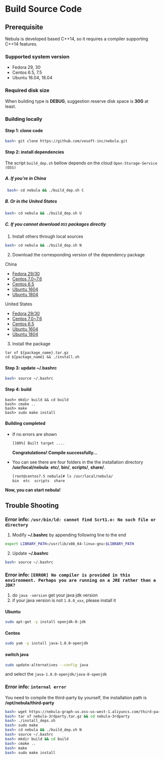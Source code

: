 # Build Source Code

## Prerequisite

Nebula is developed based C++14, so it requires a compiler supporting C++14 features.

### Supported system version

- Fedora 29, 30
- Centos 6.5, 7.5
- Ubuntu 16.04, 18.04

### Required disk size

When building type is **DEBUG**, suggestion reserve disk space is **30G** at least.

### Building locally

#### Step 1: clone code

```sh
bash> git clone https://github.com/vesoft-inc/nebula.git
```

#### Step 2: install dependencies

The script `build_dep.sh` bellow depends on the cloud `Open-Storage-Service (OSS)`

##### A. If you're in China

```sh
 bash> cd nebula && ./build_dep.sh C
```

##### B. Or in the United States

```sh
bash> cd nebula && ./build_dep.sh U
```

##### C. If you cannot download `OSS` packages directly

1. Install others through local sources

```sh
bash> cd nebula && ./build_dep.sh N
```

2. Download the corresponding version of the dependency package

China

- [Fedora 29/30](https://nebula-graph.oss-cn-hangzhou.aliyuncs.com/build-deb/fedora29.tar.gz)
- [Centos 7.0~7.6](https://nebula-graph.oss-cn-hangzhou.aliyuncs.com/build-deb/centos7.5.tar.gz)
- [Centos 6.5](https://nebula-graph.oss-cn-hangzhou.aliyuncs.com/build-deb/centos6.5.tar.gz)
- [Ubuntu 1604](https://nebula-graph.oss-cn-hangzhou.aliyuncs.com/build-deb/ubuntu16.tar.gz)
- [Ubuntu 1804](https://nebula-graph.oss-cn-hangzhou.aliyuncs.com/build-deb/ubuntu18.tar.gz)

United States

- [Fedora 29/30](https://nebula-graph-us.oss-us-west-1.aliyuncs.com/build-deb/fedora29.tar.gz)
- [Centos 7.0~7.6](https://nebula-graph-us.oss-us-west-1.aliyuncs.com/build-deb/centos7.5.tar.gz)
- [Centos 6.5](https://nebula-graph-us.oss-us-west-1.aliyuncs.com/build-deb/centos6.5.tar.gz)
- [Ubuntu 1604](https://nebula-graph-us.oss-us-west-1.aliyuncs.com/build-deb/ubuntu16.tar.gz)
- [Ubuntu 1804](https://nebula-graph-us.oss-us-west-1.aliyuncs.com/build-deb/ubuntu18.tar.gz)

3. Install the package

```
tar xf ${package_name}.tar.gz
cd ${package_name} && ./install.sh
```

#### Step 3: update **~/.bashrc**

```sh
bash> source ~/.bashrc
```

#### Step 4: build

```
bash> mkdir build && cd build
bash> cmake ..
bash> make
bash> sudo make install
```

#### **Building completed**

- If no errors are shown

    ```sh
    [100%] Built target ....
    ```

    **Congratulations! Compile successfully...**

- You can see there are four folders in the the installation directory **/usr/local/nebula**: **etc/**, **bin/**, **scripts/**, **share/**.

    ```sh
    [root@centos7.5 nebula]# ls /usr/local/nebula/
    bin  etc  scripts  share
    ```

**Now, you can start nebula!** <!-- [Getting Started](docs\manual-EN\1.overview\2.quick-start\1.get-started.md)-->

## Trouble Shooting

### Error info: `/usr/bin/ld: cannot find Scrt1.o: No such file or directory`

1. Modify **~/.bashrc** by appending following line to the end

```sh
export LIBRARY_PATH=/usr/lib/x86_64-linux-gnu:$LIBRARY_PATH
```

2. Update **~/.bashrc**

```sh
bash> source ~/.bashrc
```

### Error info: `[ERROR] No compiler is provided in this environment. Perhaps you are running on a JRE rather than a JDK?`

1. do `java -version` get your java jdk version
1. if your java version is not `1.8.0_xxx`, please install it

#### Ubuntu

```sh
sudo apt-get -y install openjdk-8-jdk
```

#### Centos

```sh
sudo yum -y install java-1.8.0-openjdk
```

#### switch java

```sh
sudo update-alternatives --config java
```

and select the `java-1.8.0-openjdk/java-8-openjdk`

### Error info: `internal error`

You need to compile the third-party by yourself, the installation path is **/opt/nebula/third-party**

```sh
bash> wget https://nebula-graph-us.oss-us-west-1.aliyuncs.com/third-party/nebula-3rdparty.tar.gz
bash> tar xf nebula-3rdparty.tar.gz && cd nebula-3rdparty
bash> ./install_deps.sh
bash> sudo make
bash> cd nebula && ./build_dep.sh N
bash> source ~/.bashrc
bash> mkdir build && cd build
bash> cmake ..
bash> make
bash> sudo make install
```
